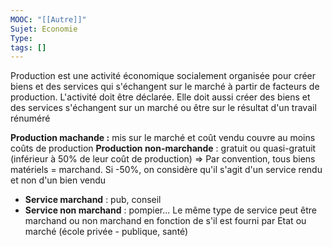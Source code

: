 ```yaml
---
MOOC: "[[Autre]]"
Sujet: Economie
Type: 
tags: []
---
```

Production est une activité économique socialement organisée pour créer biens et des services qui s'échangent sur le marché à partir de facteurs de production. L'activité doit être déclarée. Elle doit aussi créer des biens et des services s'échangent sur un marché ou être sur le résultat d'un travail rénuméré

**Production machande :** mis sur le marché et coût vendu couvre au moins coûts de production
**Production non-marchande** : gratuit ou quasi-gratuit (inférieur à 50% de leur coût de production)
⇒ Par convention, tous biens matériels = marchand. Si -50%, on considère qu'il s'agit d'un service rendu et non d'un bien vendu
- **Service marchand** : pub, conseil
- **Service non marchand** : pompier...
Le même type de service peut être marchand ou non marchand en fonction de s'il est fourni par Etat ou marché (école privée - publique, santé)
